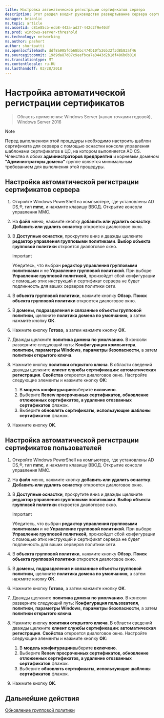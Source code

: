 ```yaml
---
title: Настройка автоматической регистрации сертификатов сервера
description: Этот раздел входит руководство развертывание сервера сертификатов для развертывания беспроводных и проводных сетей 802.1 X
manager: brianlic
ms.topic: article
ms.assetid: c81e85cb-ecb8-442a-ad27-442c2f9e40df
ms.prod: windows-server-threshold
ms.technology: networking
ms.author: pashort
author: shortpatti
ms.openlocfilehash: ddf8a905fdb68bbc474b10f526b32f3d8b83af46
ms.sourcegitcommit: 19d9da87d87c9eefbca7a3443d2b1df486b0b010
ms.translationtype: MT
ms.contentlocale: ru-RU
ms.lasthandoff: 03/28/2018
---
```

# <a name="configure-certificate-auto-enrollment"></a>Настройка автоматической регистрации сертификатов

>Область применения: Windows Server (канал точками годовой), Windows Server 2016

> [!NOTE]
> Перед выполнением этой процедуры необходимо настроить шаблон сертификата для сервера с помощью оснастки консоли управления шаблонами сертификатов в ЦС, на котором выполняется AD CS.
Членство в обоих **администраторов предприятия** и корневым доменом **"Администраторы домена"** группе является минимальным требованием для выполнения этой процедуры.

## <a name="configure-server-certificate-auto-enrollment"></a>Настройка автоматической регистрации сертификатов сервера

1. Откройте Windows PowerShell на компьютере, где установлены AD DS,&reg;, тип **mmc**, и нажмите клавишу ВВОД. Открытие консоли управления MMC.
2. На **файл** меню, нажмите кнопку **добавить или удалить оснастку**. **Добавить или удалить оснастку** откроется диалоговое окно.
3. В **Доступные оснастки**, прокрутите вниз и дважды щелкните **редактор управления групповыми политиками**. **Выбор объекта групповой политики** откроется диалоговое окно.

     > [!IMPORTANT]
     > Убедитесь, что выбран **редактор управления групповыми политиками** и не **Управление групповой политикой**. При выборе **Управление групповой политикой**, произойдет сбой конфигурации с помощью этих инструкций и сертификат сервера не будет подлинность для ваших серверов политики сети.

4. В **объекта групповой политики**, нажмите кнопку **Обзор**. **Поиск объекта групповой политики** откроется диалоговое окно.
5. В **домены, подразделения и связанные объекты групповой политики,** щелкните **политика домена по умолчанию**, а затем нажмите кнопку **ОК**.
6. Нажмите кнопку **Готово**, а затем нажмите кнопку **ОК**.
7. Дважды щелкните **политика домена по умолчанию**. В консоли разверните следующий путь: **Конфигурация компьютера**, **политики**, **параметры Windows**, **параметры безопасности**, а затем **политики открытого ключа**.
8. Нажмите кнопку **политики открытого ключа**. В области сведений дважды щелкните **клиент службы сертификации: автоматическая регистрация**. **Свойства** откроется диалоговое окно. Настройте следующие элементы и нажмите кнопку **ОК**:

     1. В **модель конфигурации**выберите **включено**.
     2. Выберите **Renew просроченных сертификатов, обновление отложенных сертификатов, а удаление отозванных сертификатов** флажок.
     3. Выберите **обновлять сертификаты, использующие шаблоны сертификатов** флажок.

9. Нажмите кнопку **ОК**.

## <a name="configure-user-certificate-auto-enrollment"></a>Настройка автоматической регистрации сертификатов пользователей

1. Откройте Windows PowerShell на компьютере, где установлены AD DS,&reg;, тип **mmc**, и нажмите клавишу ВВОД. Открытие консоли управления MMC.
2. На **файл** меню, нажмите кнопку **добавить или удалить оснастку**. **Добавить или удалить оснастку** откроется диалоговое окно.
3. В **Доступные оснастки**, прокрутите вниз и дважды щелкните **редактор управления групповыми политиками**. **Выбор объекта групповой политики** откроется диалоговое окно.

     > [!IMPORTANT]
     > Убедитесь, что выбран **редактор управления групповыми политиками** и не **Управление групповой политикой**. При выборе **Управление групповой политикой**, произойдет сбой конфигурации с помощью этих инструкций и сертификат сервера не будет подлинность для ваших серверов политики сети.

4. В **объекта групповой политики**, нажмите кнопку **Обзор**. **Поиск объекта групповой политики** откроется диалоговое окно.
5. В **домены, подразделения и связанные объекты групповой политики,** щелкните **политика домена по умолчанию**, а затем нажмите кнопку **ОК**.
6. Нажмите кнопку **Готово**, а затем нажмите кнопку **ОК**.
7. Дважды щелкните **политика домена по умолчанию**. В консоли разверните следующий путь: **Конфигурация пользователя**, **политики**, **параметры Windows**, **параметры безопасности**, а затем **политики открытого ключа**.
8. Нажмите кнопку **политики открытого ключа**. В области сведений дважды щелкните **клиент службы сертификации: автоматическая регистрация**. **Свойства** откроется диалоговое окно. Настройте следующие элементы и нажмите кнопку **ОК**:

     1. В **модель конфигурации**выберите **включено**.
     2. Выберите **Renew просроченных сертификатов, обновление отложенных сертификатов, а удаление отозванных сертификатов** флажок.
     3. Выберите **обновлять сертификаты, использующие шаблоны сертификатов** флажок.

9. Нажмите кнопку **ОК**.

## <a name="next-steps"></a>Дальнейшие действия

[Обновление групповой политики](refresh-group-policy.md)